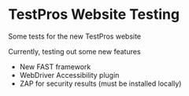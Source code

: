 # TestPros Website Testing
Some tests for the new TestPros website

Currently, testing out some new features
 - New FAST framework
 - WebDriver Accessibility plugin
 - ZAP for security results (must be installed locally)
